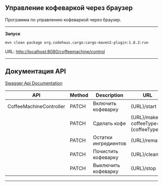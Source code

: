Управление кофеваркой через браузер
-----------------------------------

Программа по управлению кофеваркой через браузер.

---

**Запуск**
```
mvn clean package org.codehaus.cargo:cargo-maven2-plugin:1.8.2:run
```

URL: [http://localhost:8080/coffeemachine/control](http://localhost:8080/coffeemachine/control)

---

## Документация API

[Swagger Api Documentation](http://localhost:8080/coffeemachine/swagger-ui.html)

| API                     | Method | Description            | URL                                   |
|-------------------------|--------|------------------------|---------------------------------------|
| CoffeeMachineController | PATCH  | Включить кофеварку     | {URL}/start                           |
|                         | PATCH  | Сделать кофе           | {URL}/make?coffeeType={coffeeType}    |
|                         | PATCH  | Остатки ингредиентов   | {URL}/remains                         |
|                         | PATCH  | Почистить кофеварку    | {URL}/clean                           |
|                         | PATCH  | Выключить кофеварку    | {URL}/stop                            |

---